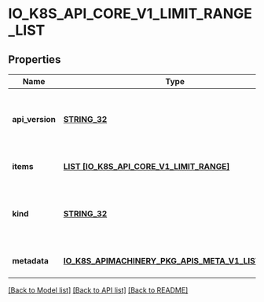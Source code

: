 # IO_K8S_API_CORE_V1_LIMIT_RANGE_LIST

## Properties
Name | Type | Description | Notes
------------ | ------------- | ------------- | -------------
**api_version** | [**STRING_32**](STRING_32.md) | APIVersion defines the versioned schema of this representation of an object. Servers should convert recognized schemas to the latest internal value, and may reject unrecognized values. More info: https://git.k8s.io/community/contributors/devel/sig-architecture/api-conventions.md#resources | [optional] [default to null]
**items** | [**LIST [IO_K8S_API_CORE_V1_LIMIT_RANGE]**](io.k8s.api.core.v1.LimitRange.md) | Items is a list of LimitRange objects. More info: https://kubernetes.io/docs/concepts/configuration/manage-resources-containers/ | [default to null]
**kind** | [**STRING_32**](STRING_32.md) | Kind is a string value representing the REST resource this object represents. Servers may infer this from the endpoint the client submits requests to. Cannot be updated. In CamelCase. More info: https://git.k8s.io/community/contributors/devel/sig-architecture/api-conventions.md#types-kinds | [optional] [default to null]
**metadata** | [**IO_K8S_APIMACHINERY_PKG_APIS_META_V1_LIST_META**](io.k8s.apimachinery.pkg.apis.meta.v1.ListMeta.md) |  | [optional] [default to null]

[[Back to Model list]](../README.md#documentation-for-models) [[Back to API list]](../README.md#documentation-for-api-endpoints) [[Back to README]](../README.md)


